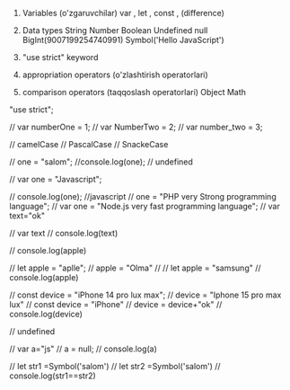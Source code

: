 1. Variables (o'zgaruvchilar) var , let , const , (difference)

2. Data types
String
Number 
Boolean 
Undefined
null
BigInt(9007199254740991)
Symbol('Hello JavaScript')

3. "use strict" keyword
4. appropriation operators (o'zlashtirish operatorlari)
5. comparison operators (taqqoslash operatorlari)
Object Math









"use strict";

// var numberOne = 1;
// var NumberTwo = 2;
// var number_two = 3;

// camelCase
// PascalCase
// SnackeCase

// one = "salom";
//console.log(one); // undefined


// var one = "Javascript";

// console.log(one); //javascript
// one = "PHP very Strong programming language";
// var one = "Node.js very fast programming language";
// var text="ok"

// var text
// console.log(text)

// console.log(apple)

// let apple = "aplle";
// apple = "Olma"
// // let apple = "samsung"
// console.log(apple)


// const device = "iPhone 14 pro lux max";
    //   device = "Iphone 15 pro max lux"
    // const device = "iPhone"
    // device = device+"ok"
    // console.log(device)


// undefined


// var a="js"
//  a = null;
// console.log(a)

// let str1 =Symbol('salom')
// let str2 =Symbol('salom')
// console.log(str1==str2)







